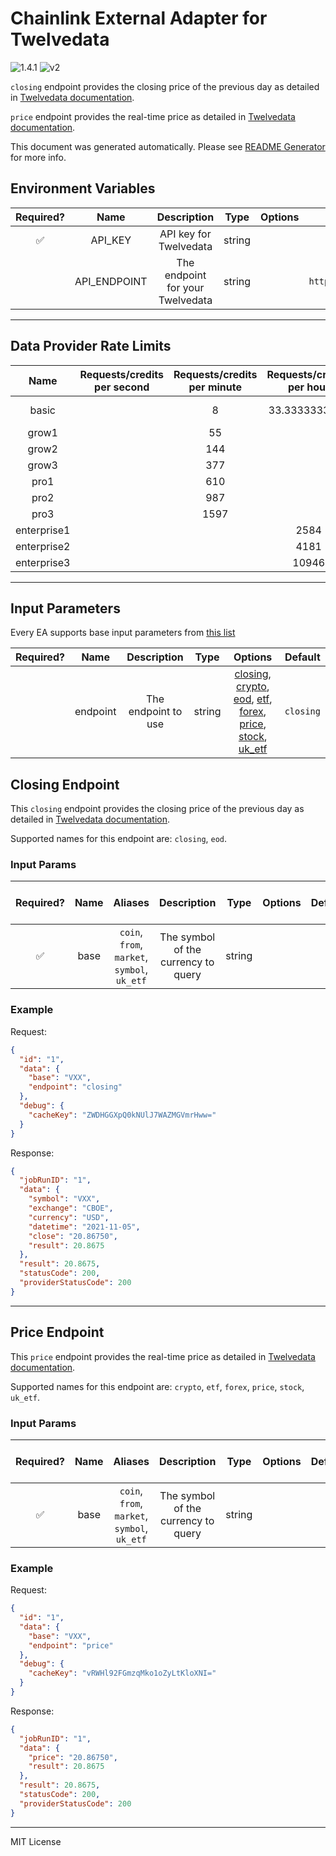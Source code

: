 # Chainlink External Adapter for Twelvedata

![1.4.1](https://img.shields.io/github/package-json/v/smartcontractkit/external-adapters-js?filename=packages/sources/twelvedata/package.json) ![v2](https://img.shields.io/badge/framework%20version-v2-blueviolet)

`closing` endpoint provides the closing price of the previous day as detailed in [Twelvedata documentation](https://twelvedata.com/docs#end-of-day-price).

`price` endpoint provides the real-time price as detailed in [Twelvedata documentation](https://twelvedata.com/docs#real-time-price).

This document was generated automatically. Please see [README Generator](../../scripts#readme-generator) for more info.

## Environment Variables

| Required? |     Name     |           Description            |  Type  | Options |            Default            |
| :-------: | :----------: | :------------------------------: | :----: | :-----: | :---------------------------: |
|    ✅     |   API_KEY    |      API key for Twelvedata      | string |         |                               |
|           | API_ENDPOINT | The endpoint for your Twelvedata | string |         | `https://api.twelvedata.com/` |

---

## Data Provider Rate Limits

|    Name     | Requests/credits per second | Requests/credits per minute | Requests/credits per hour |         Note         |
| :---------: | :-------------------------: | :-------------------------: | :-----------------------: | :------------------: |
|    basic    |                             |              8              |       33.3333333333       | 800 API requests/day |
|    grow1    |                             |             55              |                           |                      |
|    grow2    |                             |             144             |                           |                      |
|    grow3    |                             |             377             |                           |                      |
|    pro1     |                             |             610             |                           |                      |
|    pro2     |                             |             987             |                           |                      |
|    pro3     |                             |            1597             |                           |                      |
| enterprise1 |                             |                             |           2584            |                      |
| enterprise2 |                             |                             |           4181            |                      |
| enterprise3 |                             |                             |           10946           |                      |

---

## Input Parameters

Every EA supports base input parameters from [this list](../../core/bootstrap#base-input-parameters)

| Required? |   Name   |     Description     |  Type  |                                                                                                      Options                                                                                                       |  Default  |
| :-------: | :------: | :-----------------: | :----: | :----------------------------------------------------------------------------------------------------------------------------------------------------------------------------------------------------------------: | :-------: |
|           | endpoint | The endpoint to use | string | [closing](#closing-endpoint), [crypto](#price-endpoint), [eod](#closing-endpoint), [etf](#price-endpoint), [forex](#price-endpoint), [price](#price-endpoint), [stock](#price-endpoint), [uk_etf](#price-endpoint) | `closing` |

## Closing Endpoint

This `closing` endpoint provides the closing price of the previous day as detailed in [Twelvedata documentation](https://twelvedata.com/docs#end-of-day-price).

Supported names for this endpoint are: `closing`, `eod`.

### Input Params

| Required? | Name |                   Aliases                    |             Description             |  Type  | Options | Default | Depends On | Not Valid With |
| :-------: | :--: | :------------------------------------------: | :---------------------------------: | :----: | :-----: | :-----: | :--------: | :------------: |
|    ✅     | base | `coin`, `from`, `market`, `symbol`, `uk_etf` | The symbol of the currency to query | string |         |         |            |                |

### Example

Request:

```json
{
  "id": "1",
  "data": {
    "base": "VXX",
    "endpoint": "closing"
  },
  "debug": {
    "cacheKey": "ZWDHGGXpQ0kNUlJ7WAZMGVmrHww="
  }
}
```

Response:

```json
{
  "jobRunID": "1",
  "data": {
    "symbol": "VXX",
    "exchange": "CBOE",
    "currency": "USD",
    "datetime": "2021-11-05",
    "close": "20.86750",
    "result": 20.8675
  },
  "result": 20.8675,
  "statusCode": 200,
  "providerStatusCode": 200
}
```

---

## Price Endpoint

This `price` endpoint provides the real-time price as detailed in [Twelvedata documentation](https://twelvedata.com/docs#real-time-price).

Supported names for this endpoint are: `crypto`, `etf`, `forex`, `price`, `stock`, `uk_etf`.

### Input Params

| Required? | Name |                   Aliases                    |             Description             |  Type  | Options | Default | Depends On | Not Valid With |
| :-------: | :--: | :------------------------------------------: | :---------------------------------: | :----: | :-----: | :-----: | :--------: | :------------: |
|    ✅     | base | `coin`, `from`, `market`, `symbol`, `uk_etf` | The symbol of the currency to query | string |         |         |            |                |

### Example

Request:

```json
{
  "id": "1",
  "data": {
    "base": "VXX",
    "endpoint": "price"
  },
  "debug": {
    "cacheKey": "vRWHl92FGmzqMko1oZyLtKloXNI="
  }
}
```

Response:

```json
{
  "jobRunID": "1",
  "data": {
    "price": "20.86750",
    "result": 20.8675
  },
  "result": 20.8675,
  "statusCode": 200,
  "providerStatusCode": 200
}
```

---

MIT License
